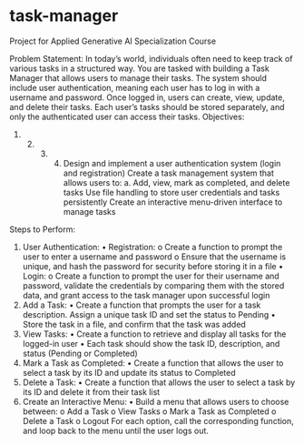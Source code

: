 # task-manager
Project for Applied Generative AI Specialization Course

Problem Statement:
In today’s world, individuals often need to keep track of various tasks in a structured
way. You are tasked with building a Task Manager that allows users to manage their
tasks. The system should include user authentication, meaning each user has to log
in with a username and password. Once logged in, users can create, view, update,
and delete their tasks. Each user’s tasks should be stored separately, and only the
authenticated user can access their tasks.
Objectives:
1. 2. 3. 4. Design and implement a user authentication system (login and registration)
Create a task management system that allows users to:
a. Add, view, mark as completed, and delete tasks
Use file handling to store user credentials and tasks persistently
Create an interactive menu-driven interface to manage tasks

Steps to Perform:
1. User Authentication:
• Registration:
o Create a function to prompt the user to enter a username and
password
o Ensure that the username is unique, and hash the password for
security before storing it in a file
• Login:
o Create a function to prompt the user for their username and
password, validate the credentials by comparing them with the stored
data, and grant access to the task manager upon successful login
2. Add a Task:
• Create a function that prompts the user for a task description. Assign a
unique task ID and set the status to Pending
• Store the task in a file, and confirm that the task was added
3. View Tasks:
• Create a function to retrieve and display all tasks for the logged-in user
• Each task should show the task ID, description, and status (Pending or
Completed)
4. Mark a Task as Completed:
• Create a function that allows the user to select a task by its ID and update
its status to Completed
5. Delete a Task:
• Create a function that allows the user to select a task by its ID and delete
it from their task list
6. Create an Interactive Menu:
• Build a menu that allows users to choose between:
o Add a Task
o View Tasks
o Mark a Task as Completed
o Delete a Task
o Logout
For each option, call the corresponding function, and loop back to the menu until
the user logs out.